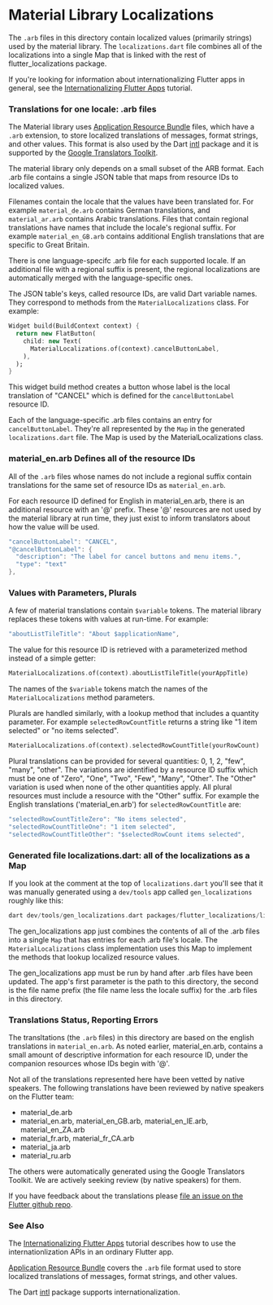 # Material Library Localizations

The `.arb` files in this directory contain localized values (primarily
strings) used by the material library.  The `localizations.dart` file
combines all of the localizations into a single Map that is
linked with the rest of flutter_localizations package.

If you're looking for information about internationalizing Flutter
apps in general, see the
[Internationalizing Flutter Apps](https://flutter.io/tutorials/internationalization/) tutorial.


### Translations for one locale: .arb files

The Material library uses
[Application Resource Bundle](https://code.google.com/p/arb/wiki/ApplicationResourceBundleSpecification)
files, which have a `.arb` extension, to store localized translations
of messages, format strings, and other values. This format is also
used by the Dart [intl](https://pub.dartlang.org/packages/intl)
package and it is supported by the
[Google Translators Toolkit](https://translate.google.com/toolkit).

The material library only depends on a small subset of the ARB format.
Each .arb file contains a single JSON table that maps from resource
IDs to localized values.

Filenames contain the locale that the values have been translated
for. For example `material_de.arb` contains German translations, and
`material_ar.arb` contains Arabic translations. Files that contain
regional translations have names that include the locale's regional
suffix. For example `material_en_GB.arb` contains additional English
translations that are specific to Great Britain.

There is one language-specifc .arb file for each supported locale. If
an additional file with a regional suffix is present, the regional
localizations are automatically merged with the language-specific ones.

The JSON table's keys, called resource IDs, are valid Dart variable
names. They correspond to methods from the `MaterialLocalizations`
class. For example:

```dart
Widget build(BuildContext context) {
  return new FlatButton(
    child: new Text(
      MaterialLocalizations.of(context).cancelButtonLabel,
    ),
  );
}
```

This widget build method creates a button whose label is the local
translation of "CANCEL" which is defined for the `cancelButtonLabel`
resource ID.

Each of the language-specific .arb files contains an entry for
`cancelButtonLabel`. They're all represented by the `Map` in the
generated `localizations.dart` file. The Map is used by the
MaterialLocalizations class.


### material_en.arb Defines all of the resource IDs

All of the `.arb` files whose names do not include a regional suffix
contain translations for the same set of resource IDs as
`material_en.arb`.

For each resource ID defined for English in material_en.arb, there is
an additional resource with an '@' prefix. These '@' resources are not
used by the material library at run time, they just exist to inform
translators about how the value will be used.

```dart
"cancelButtonLabel": "CANCEL",
"@cancelButtonLabel": {
  "description": "The label for cancel buttons and menu items.",
  "type": "text"
},
```


### Values with Parameters, Plurals

A few of material translations contain `$variable` tokens. The
material library replaces these tokens with values at run-time. For
example:

```dart
"aboutListTileTitle": "About $applicationName",
```

The value for this resource ID is retrieved with a parameterized
method instead of a simple getter:

```dart
MaterialLocalizations.of(context).aboutListTileTitle(yourAppTitle)
```

The names of the `$variable` tokens match the names of the
`MaterialLocalizations` method parameters.


Plurals are handled similarly, with a lookup method that includes a
quantity parameter. For example `selectedRowCountTitle` returns a
string like "1 item selected" or "no items selected".

```dart
MaterialLocalizations.of(context).selectedRowCountTitle(yourRowCount)
```

Plural translations can be provided for several quantities: 0, 1, 2,
"few", "many", "other". The variations are identified by a resource ID
suffix which must be one of "Zero", "One", "Two", "Few", "Many",
"Other". The "Other" variation is used when none of the other
quantities apply. All plural resources must include a resource with
the "Other" suffix. For example the English translations
('material_en.arb') for `selectedRowCountTitle` are:

```dart
"selectedRowCountTitleZero": "No items selected",
"selectedRowCountTitleOne": "1 item selected",
"selectedRowCountTitleOther": "$selectedRowCount items selected",
```


### Generated file localizations.dart: all of the localizations as a Map

If you look at the comment at the top of `localizations.dart` you'll
see that it was manually generated using a `dev/tools` app called
`gen_localizations` roughly like this:

```dart
dart dev/tools/gen_localizations.dart packages/flutter_localizations/lib/src/l10n material
```

The gen_localizations app just combines the contents of all of the
.arb files into a single `Map` that has entries for each .arb
file's locale. The `MaterialLocalizations` class implementation uses
this Map to implement the methods that lookup localized resource
values.

The gen_localizations app must be run by hand after .arb files have
been updated. The app's first parameter is the path to this directory,
the second is the file name prefix (the file name less the locale
suffix) for the .arb files in this directory.


### Translations Status, Reporting Errors

The transltations (the `.arb` files) in this directory are based on
the english translations in `material_en.arb`. As noted earlier,
material_en.arb, contains a small amount of descriptive information
for each resource ID, under the companion resources whose IDs begin
with '@'.

Not all of the translations represented here have been vetted by
native speakers. The following translations have been reviewed by
native speakers on the Flutter team:

*  material_de.arb
*  material_en.arb, material_en_GB.arb, material_en_IE.arb, material_en_ZA.arb
*  material_fr.arb, material_fr_CA.arb
*  material_ja.arb
*  material_ru.arb

The others were automatically generated using the Google Translators
Toolkit. We are actively seeking review (by native speakers) for them.

If you have feedback about the translations please
[file an issue on the Flutter github repo](https://github.com/flutter/flutter/issues/new).


### See Also

The [Internationalizing Flutter Apps](https://flutter.io/tutorials/internationalization/)
tutorial describes how to use the internationlization APIs in an
ordinary Flutter app.

[Application Resource Bundle](https://code.google.com/p/arb/wiki/ApplicationResourceBundleSpecification)
covers the `.arb` file format used to store localized translations
of messages, format strings, and other values.

The Dart [intl](https://pub.dartlang.org/packages/intl)
package supports internationalization.
